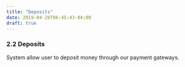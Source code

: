 ```yaml
---
title: "Deposits"
date: 2019-04-26T06:45:43-04:00
draft: true
---
```


### 2.2 Deposits

System allow user to deposit money through our payment gateways.
